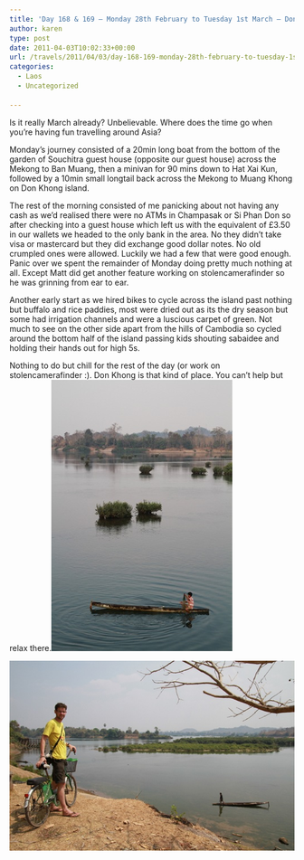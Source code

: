 ```yaml
---
title: 'Day 168 & 169 – Monday 28th February to Tuesday 1st March – Don Khong (Si Phan Don – 4000 islands)'
author: karen
type: post
date: 2011-04-03T10:02:33+00:00
url: /travels/2011/04/03/day-168-169-monday-28th-february-to-tuesday-1st-march-don-khong-si-phan-don-4000-islands/
categories:
  - Laos
  - Uncategorized

---
```

Is it really March already? Unbelievable. Where does the time go when you’re having fun travelling around Asia? 

Monday’s journey consisted of a 20min long boat from the bottom of the garden of Souchitra guest house (opposite our guest house) across the Mekong to Ban Muang, then a minivan for 90 mins down to Hat Xai Kun, followed by a 10min small longtail back across the Mekong to Muang Khong on Don Khong island.

The rest of the morning consisted of me panicking about not having any cash as we’d realised there were no ATMs in Champasak or Si Phan Don so after checking into a guest house which left us with the equivalent of £3.50 in our wallets we headed to the only bank in the area. No they didn’t take visa or mastercard but they did exchange good dollar notes. No old crumpled ones were allowed. Luckily we had a few that were good enough. Panic over we spent the remainder of Monday doing pretty much nothing at all. Except Matt did get another feature working on stolencamerafinder so he was grinning from ear to ear.

Another early start as we hired bikes to cycle across the island past nothing but buffalo and rice paddies, most were dried out as its the dry season but some had irrigation channels and were a luscious carpet of green. Not much to see on the other side apart from the hills of Cambodia so cycled around the bottom half of the island passing kids shouting sabaidee and holding their hands out for high 5s. 

Nothing to do but chill for the rest of the day (or work on stolencamerafinder :). Don Khong is that kind of place. You can’t help but relax there.![IMG_3085](/travels-wp-content/uploads/2011/04/IMG_3085.jpg)

![IMG_3117](/travels-wp-content/uploads/2011/04/IMG_3117.jpg)

 [1]: http://www.mattburns.co.uk/travels/wp-content/uploads/2011/04/IMG_3085.jpg
 [2]: http://www.mattburns.co.uk/travels/wp-content/uploads/2011/04/IMG_3117.jpg